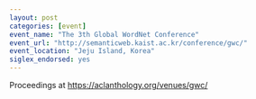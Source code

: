 ```yaml
---
layout: post
categories: [event]
event_name: "The 3th Global WordNet Conference"
event_url: "http://semanticweb.kaist.ac.kr/conference/gwc/"
event_location: "Jeju Island, Korea"
siglex_endorsed: yes
---
```


Proceedings at <https://aclanthology.org/venues/gwc/>



